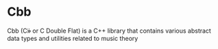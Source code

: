# Cbb
Cbb (C𝄫 or C Double Flat) is a C++ library that contains various abstract data types and utilities related to music theory

